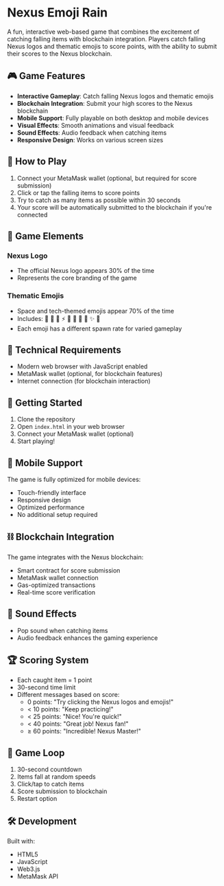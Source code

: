 # Nexus Emoji Rain

A fun, interactive web-based game that combines the excitement of catching falling items with blockchain integration. Players catch falling Nexus logos and thematic emojis to score points, with the ability to submit their scores to the Nexus blockchain.

## 🎮 Game Features

- **Interactive Gameplay**: Catch falling Nexus logos and thematic emojis
- **Blockchain Integration**: Submit your high scores to the Nexus blockchain
- **Mobile Support**: Fully playable on both desktop and mobile devices
- **Visual Effects**: Smooth animations and visual feedback
- **Sound Effects**: Audio feedback when catching items
- **Responsive Design**: Works on various screen sizes

## 🎯 How to Play

1. Connect your MetaMask wallet (optional, but required for score submission)
2. Click or tap the falling items to score points
3. Try to catch as many items as possible within 30 seconds
4. Your score will be automatically submitted to the blockchain if you're connected

## 🎨 Game Elements

### Nexus Logo
- The official Nexus logo appears 30% of the time
- Represents the core branding of the game

### Thematic Emojis
- Space and tech-themed emojis appear 70% of the time
- Includes: 🚀 💫 🌌 ⚡ 🔮 🌠 💎 🔷 ✨ 🌟
- Each emoji has a different spawn rate for varied gameplay

## 🔧 Technical Requirements

- Modern web browser with JavaScript enabled
- MetaMask wallet (optional, for blockchain features)
- Internet connection (for blockchain interaction)

## 🚀 Getting Started

1. Clone the repository
2. Open `index.html` in your web browser
3. Connect your MetaMask wallet (optional)
4. Start playing!

## 📱 Mobile Support

The game is fully optimized for mobile devices:
- Touch-friendly interface
- Responsive design
- Optimized performance
- No additional setup required

## ⛓️ Blockchain Integration

The game integrates with the Nexus blockchain:
- Smart contract for score submission
- MetaMask wallet connection
- Gas-optimized transactions
- Real-time score verification

## 🎵 Sound Effects

- Pop sound when catching items
- Audio feedback enhances the gaming experience

## 🏆 Scoring System

- Each caught item = 1 point
- 30-second time limit
- Different messages based on score:
  - 0 points: "Try clicking the Nexus logos and emojis!"
  - < 10 points: "Keep practicing!"
  - < 25 points: "Nice! You're quick!"
  - < 40 points: "Great job! Nexus fan!"
  - ≥ 60 points: "Incredible! Nexus Master!"

## 🔄 Game Loop

1. 30-second countdown
2. Items fall at random speeds
3. Click/tap to catch items
4. Score submission to blockchain
5. Restart option

## 🛠️ Development

Built with:
- HTML5
- JavaScript
- Web3.js
- MetaMask API
